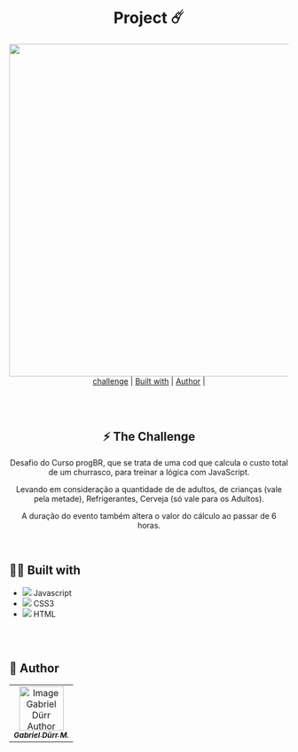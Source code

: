 


<h1 align="center" class="line-1 anim-typewriter"> Project ☄️ </h1>

<div  align="center">

<img align="center" src="https://i.imgur.com/btRkF91.png" width="600px">

</div>


<div align="center"  class="links">
    <a href="#the_challenge">challenge</a> |
      <a href="#built_with">Built with</a> |
       <a href="#author">Author</a> |
</div>

<br><br>

<h2 id="the_challenge"  align="center">⚡ The Challenge  </h2>


<p  align="center"> Desafio do Curso progBR, que se trata de uma cod que calcula o custo total de um churrasco, para treinar a lógica com JavaScript. </p>

<p  align="center">Levando em consideração 
a quantidade de de adultos, de crianças (vale pela metade), Refrigerantes, Cerveja (só vale para os Adultos).
</p>
<p  align="center">A duração do evento também 
altera o valor do cálculo ao passar de 6 horas.</p>


 <br>
<h2 id="built_with"> 🧙‍♂️ Built with</h2>


-  <img class="icon" src="https://img.icons8.com/dusk/22/000000/javascript-logo.png"/>  Javascript
-  <img class="icon" src="https://img.icons8.com/dusk/22/000000/css3.png"/>   CSS3
-  <img class="icon" src="https://img.icons8.com/color/24/000000/html-5--v1.png"/>  HTML



<br><br>

<h2 id = "author"> 🎨 Author</h2>

<table>
  <tr>
    <td align="center">
      <a href="https://github.com/gabriel-durr">
        <img src="https://i.pinimg.com/736x/2d/0a/52/2d0a524829bc30e731bddac6fa0a0d08.jpg" width="80px;" alt="Image Gabriel Dürr Author"/><br>
        <sub>
          <b><em>Gabriel Dürr M.</em></b>
        </sub>
      </a>
    </td>
  </tr>
</table>

